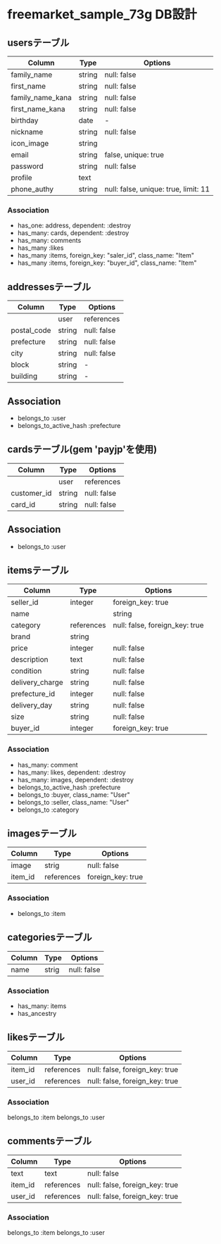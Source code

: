 

# freemarket_sample_73g DB設計

## usersテーブル
|Column|Type|Options|
|------|----|-------|
|family_name|string|null: false|
|first_name|string|null: false|
|family_name_kana|string|null: false|
|first_name_kana|string|null: false|
|birthday|date|-|
|nickname|string|null: false|
|icon_image|string||
|email|string|false, unique: true|
|password|string|null: false|
|profile|text||
|phone_authy|string|null: false, unique: true, limit: 11|
### Association
- has_one: address, dependent: :destroy
- has_many: cards, dependent: :destroy
- has_many: comments
- has_many :likes
- has_many :items, foreign_key: "saler_id", class_name: "Item"
- has_many :items, foreign_key: "buyer_id", class_name: "Item"

## addressesテーブル
|Column|Type|Options|
|------|----|-------|
||user|references|null: false, foreign_key: true|
|postal_code|string|null: false|
|prefecture|string|null: false|
|city|string|null: false|
|block|string|-|
|building|string|-|
## Association
- belongs_to :user
- belongs_to_active_hash :prefecture

## cardsテーブル(gem 'payjp'を使用)
|Column|Type|Options|
|------|----|-------|
||user|references|null: false, foreign_key: true|
|customer_id|string|null: false|
|card_id|string|null: false|
## Association
- belongs_to :user

## itemsテーブル
|Column|Type|Options|
|------|----|-------|
|seller_id|integer|foreign_key: true|
|name||string|null: false, unique: true, index:true|
|category|references|null: false, foreign_key: true|
|brand|string||
|price|integer|null: false|
|description|text|null: false|
|condition|string|null: false|
|delivery_charge|string|null: false|
|prefecture_id|integer|null: false|
|delivery_day|string|null: false|
|size|string|null: false|
|buyer_id|integer|foreign_key: true|
### Association
- has_many: comment
- has_many: likes, dependent: :destroy
- has_many: images, dependent: :destroy
- belongs_to_active_hash :prefecture
- belongs_to :buyer, class_name: "User"
- belongs_to :seller, class_name: "User"
- belongs_to :category


## imagesテーブル
|Column|Type|Options|
|------|----|-------|
|image|strig|null: false|
|item_id|references|foreign_key: true|
### Association
- belongs_to :item

## categoriesテーブル
|Column|Type|Options|
|------|----|-------|
|name|strig|null: false|
### Association
- has_many: items
- has_ancestry

## likesテーブル
|Column|Type|Options|
|------|----|-------|
|item_id|references|null: false, foreign_key: true|
|user_id|references|null: false, foreign_key: true|
### Association
belongs_to :item
belongs_to :user

## commentsテーブル
|Column|Type|Options|
|------|----|-------|
|text|text|null: false|
|item_id|references|null: false, foreign_key: true|
|user_id|references|null: false, foreign_key: true|
### Association
belongs_to :item
belongs_to :user

